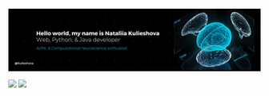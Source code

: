 ![Alt text](header.jpg?raw=true "header")

[<img src="https://img.shields.io/badge/LinkedIn-0077B5?style=for-the-badge&logo=linkedin&logoColor=white" />](https://www.linkedin.com/in/nkulieshova/)
[<img src="https://img.shields.io/badge/Gmail-D14836?style=for-the-badge&logo=gmail&logoColor=white" />](mailto:nataliia.kulieshova@gmail.com)
